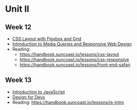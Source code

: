 # Unit II

## Week 12

- [CSS Layout with Flexbox and Grid](https://nexus.suncoast.io/lecture_videos/270)
- [Introduction to Media Queries and Responsive Web Design](https://nexus.suncoast.io/lecture_videos/272)
- Reading:
  - https://handbook.suncoast.io/lessons/css-layout
  - https://handbook.suncoast.io/lessons/css-responsive
  - https://handbook.suncoast.io/lessons/front-end-safari

## Week 13

- [Introduction to JavaScript](https://nexus.suncoast.io/lecture_videos/275)
- [Design for Devs](https://nexus.suncoast.io/lecture_videos/70)
- Reading: https://handbook.suncoast.io/lessons/js-intro
